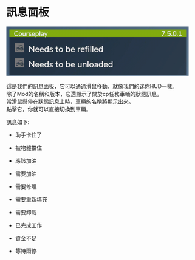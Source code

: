 # 訊息面板

![Image](../assets/images/infopanel_0_0_480_130.png)

  
這是我們的訊息面板，它可以通過滑鼠移動，就像我們的迷你HUD一樣。  
除了Mod的名稱和版本，它還顯示了關於cp任務車輛的狀態訊息。  
當滑鼠懸停在狀態訊息上時，車輛的名稱將顯示出來。  
點擊它，你就可以直接切換到車輛。  


  
訊息如下:  

- 助手卡住了  

- 被物體擋住  

- 應該加油  

- 需要加油  

- 需要修理  

- 需要重新填充  

- 需要卸載  

- 已完成工作  

- 資金不足  

- 等待雨停  



